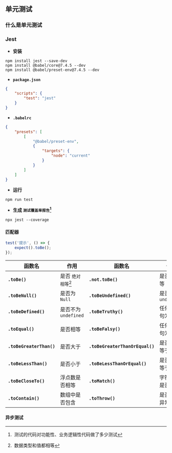 ## 单元测试

### 什么是单元测试

### Jest

- **安装**

```shell
npm install jest --save-dev
npm install @babel/core@7.4.5 --dev
npm install @babel/preset-env@7.4.5 --dev
```

- **`package.json`**

```json
{
	"scripts": {
		"test": "jest"
	}
}
```

- **`.babelrc`**

```json
{
    "presets": [
        [
            "@babel/preset-env",
            {
                "targets": {
                    "node": "current"
                }
            }
        ]
    ]
}
```

- **运行**

```shell
npm run test
```

- **生成 `测试覆盖率报告`[^1]**

```shell
npx jest --coverage
```

#### 匹配器

```js
test('提示', () => {
    expect().toBe();
});
```

| 函数名                   | 作用                | 函数名                          | 作用               |
| ------------------------ | ------------------- | ------------------------------- | ------------------ |
| **`.toBe()`**            | 是否 `绝对相等`[^2] | **`.not.toBe()`**               | 是否不相等         |
| **`.toBeNull()`**        | 是否为 `Null`       | **`.toBeUndefined()`**          | 是否为 `undefined` |
| **`.toBeDefined()`**     | 是否不为 `undefined` | **`.toBeTruthy()`**             | 任何 `if` 语句为真 |
| **`.toEqual()`**         | 是否相等  | **`.toBeFalsy()`**              | 任何 `if` 语句为假 |
| **`.toBeGreaterThan()`** | 是否大于            | **`.toBeGreaterThanOrEqual()`** | 是否大于等于       |
| **`.toBeLessThan()`**    | 是否小于            | **`.toBeLessThanOrEqual()`**    | 是否小于等于       |
| **`.toBeCloseTo()`**     | 浮点数是否相等 | **`.toMatch()`**                | 字符串中是否包含 |
|**`.toContain()`**| 数组中是否包含 | **`.toThrow()`** | 是否抛出异常 |

[^1]:  测试的代码对功能性、业务逻辑性代码做了多少测试

[^2]:  数据类型和值都相等

#### 异步测试

